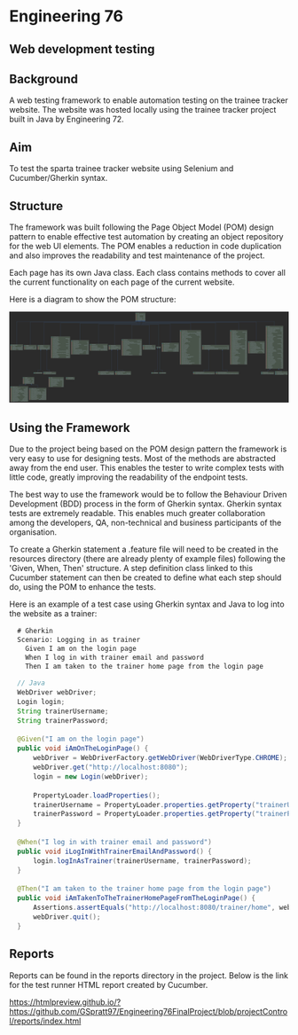 


# Engineering 76
## Web development testing

## Background

A web testing framework to enable automation testing on the trainee tracker website. The website was hosted locally using the trainee tracker project built in Java by Engineering 72.

## Aim

To test the sparta trainee tracker website using Selenium and Cucumber/Gherkin syntax.

## Structure 

The framework was built following the Page Object Model (POM) design pattern to enable effective test automation by creating an object repository for the web UI elements. The POM enables a reduction in code duplication and also improves the readability and test maintenance of the project.

Each page has its own Java class. Each class contains methods to cover all the current functionality on each page of the current website.

Here is a diagram to show the POM structure:

![](src/test/resources/images/Page.png)

## Using the Framework

Due to the project being based on the POM design pattern the framework is very easy to use for designing tests. Most of the methods are abstracted away from the end user. This enables the tester to write complex tests with little code, greatly improving the readability of the endpoint tests.

The best way to use the framework would be to follow the Behaviour Driven Development (BDD) process in the form of Gherkin syntax. Gherkin syntax tests are extremely readable. This enables much greater collaboration among the developers, QA, non-technical and business participants of the organisation. 

To create a Gherkin statement a .feature file will need to be created in the resources directory (there are already plenty of example files) following the 'Given, When, Then' structure. A step definition class linked to this Cucumber statement can then be created to define what each step should do, using the POM to enhance the tests.

Here is an example of a test case using Gherkin syntax and Java to log into the website as a trainer:

```gherkin
  # Gherkin
  Scenario: Logging in as trainer
    Given I am on the login page
    When I log in with trainer email and password
    Then I am taken to the trainer home page from the login page
```
    
```java
  // Java
  WebDriver webDriver;
  Login login;
  String trainerUsername;
  String trainerPassword;

  @Given("I am on the login page")
  public void iAmOnTheLoginPage() {
      webDriver = WebDriverFactory.getWebDriver(WebDriverType.CHROME);
      webDriver.get("http://localhost:8080");
      login = new Login(webDriver);

      PropertyLoader.loadProperties();
      trainerUsername = PropertyLoader.properties.getProperty("trainerUsername");
      trainerPassword = PropertyLoader.properties.getProperty("trainerPassword");
  }
    
  @When("I log in with trainer email and password")
  public void iLogInWithTrainerEmailAndPassword() {
      login.logInAsTrainer(trainerUsername, trainerPassword);
  }
    
  @Then("I am taken to the trainer home page from the login page")
  public void iAmTakenToTheTrainerHomePageFromTheLoginPage() {
      Assertions.assertEquals("http://localhost:8080/trainer/home", webDriver.getCurrentUrl());
      webDriver.quit();
  }
```
## Reports

Reports can be found in the reports directory in the project.
Below is the link for the test runner HTML report created by Cucumber.

https://htmlpreview.github.io/?https://github.com/GSpratt97/Engineering76FinalProject/blob/projectControl/reports/index.html
